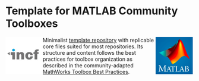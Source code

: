 # Template for MATLAB Community Toolboxes

<img height="100" align="left" alt="INCF logo" class="recess" src="images/logo_incf.jpg"> <img height="100" align="right" alt="MATLAB logo" class="recess" src="images/logo_matlab.png">

Minimalist [template repository](https://docs.github.com/en/repositories/creating-and-managing-repositories/creating-a-template-repository) 
with replicable core files suited for most repositories. Its structure and 
content follows the best practices for toolbox organization as described in the
community-adapted [MathWorks Toolbox Best Practices](https://github.com/MATLAB-Community-Toolboxes-at-INCF/toolboxdesign).